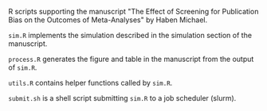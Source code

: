 R scripts supporting the manuscript "The Effect of Screening for Publication Bias on the Outcomes of Meta-Analyses" by Haben Michael.

``sim.R`` implements the simulation described in the simulation section of the manuscript. 

``process.R`` generates the figure and table in the manuscript from the output of ``sim.R``.

``utils.R`` contains helper functions called by ``sim.R``.

``submit.sh`` is a shell script submitting ``sim.R`` to a job scheduler (slurm).
